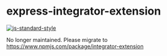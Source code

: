 # express-integrator-extension
[![js-standard-style](https://img.shields.io/badge/code%20style-standard-brightgreen.svg)](http://standardjs.com/)

No longer maintained. Please migrate to https://www.npmjs.com/package/integrator-extension
